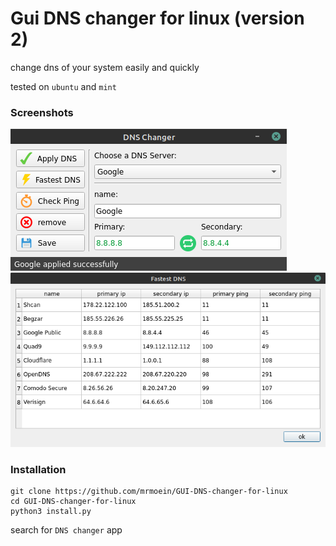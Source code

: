 # Gui DNS changer for linux (version 2)
change dns of your system easily and quickly

tested on `ubuntu` and `mint`

### Screenshots
![main window](icon/Screenshot.png)
![fastest window](icon/Screenshot2.png)

### Installation
```
git clone https://github.com/mrmoein/GUI-DNS-changer-for-linux
cd GUI-DNS-changer-for-linux
python3 install.py
```

search for `DNS changer` app